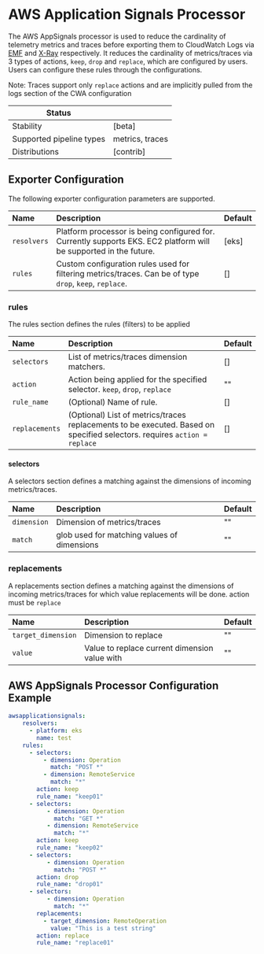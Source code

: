 # AWS Application Signals Processor

The AWS AppSignals processor is used to reduce the cardinality of telemetry metrics and traces before exporting them to CloudWatch Logs via [EMF](https://github.com/open-telemetry/opentelemetry-collector-contrib/tree/main/exporter/awsemfexporter) and [X-Ray](https://github.com/open-telemetry/opentelemetry-collector-contrib/tree/main/exporter/awsxrayexporter) respectively.
It reduces the cardinality of metrics/traces via 3 types of actions, `keep`, `drop` and `replace`, which are configured by users. Users can configure these rules through the configurations.

Note: Traces support only `replace` actions and are implicitly pulled from the logs section of the CWA configuration

| Status                   |                           |
| ------------------------ |---------------------------|
| Stability                | [beta]                    |
| Supported pipeline types | metrics, traces           |
| Distributions            | [contrib]                 |

## Exporter Configuration

The following exporter configuration parameters are supported.

| Name                                         | Description                                                                                                       | Default |
|:---------------------------------------------|:------------------------------------------------------------------------------------------------------------------|---------|
| `resolvers`                                  | Platform processor is being configured for. Currently supports EKS. EC2 platform will be supported in the future. | [eks]   |
| `rules`                                      | Custom configuration rules used for filtering metrics/traces. Can be of type `drop`, `keep`, `replace`.           | []      |

### rules
The rules section defines the rules (filters) to be applied

| Name           | Description                                                                                                              | Default |
|:---------------|:-------------------------------------------------------------------------------------------------------------------------| --- |
| `selectors`    | List of metrics/traces dimension matchers.                                                                               |  [] |
| `action`       | Action being applied for the specified selector. `keep`, `drop`, `replace`                                               |  "" |
| `rule_name`    | (Optional) Name of rule.                                                                                                 |  [] |
| `replacements` | (Optional) List of metrics/traces replacements to be executed. Based on specified selectors. requires `action = replace` |  [] |

#### selectors
A selectors section defines a matching against the dimensions of incoming metrics/traces.

| Name        | Description                                                   | Default |
|:------------|:--------------------------------------------------------------| ------ |
| `dimension` | Dimension of metrics/traces                                   |   ""    |
| `match`     | glob used for matching values of dimensions                   |   ""   |

### replacements
A replacements section defines a matching against the dimensions of incoming metrics/traces for which value replacements will be done. action must be `replace`

| Name               | Description                                   | Default |
|:-------------------|:----------------------------------------------| ------ |
| `target_dimension` | Dimension to replace                          |   ""   |
| `value`            | Value to replace current dimension value with |   ""   |


## AWS AppSignals Processor Configuration Example

```yaml
awsapplicationsignals:
    resolvers:
      - platform: eks
        name: test
    rules:
      - selectors:
          - dimension: Operation
            match: "POST *"
          - dimension: RemoteService
            match: "*"
        action: keep
        rule_name: "keep01"
      - selectors:
           - dimension: Operation
             match: "GET *"
           - dimension: RemoteService
             match: "*"
        action: keep
        rule_name: "keep02"
      - selectors:
           - dimension: Operation
             match: "POST *"
        action: drop
        rule_name: "drop01"
      - selectors:
           - dimension: Operation
             match: "*"
        replacements:
          - target_dimension: RemoteOperation
            value: "This is a test string"
        action: replace
        rule_name: "replace01"
```